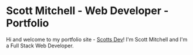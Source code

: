 # Scott Mitchell - Web Developer - Portfolio

Hi and welcome to my portfolio site - [Scotts Dev](https://scottsdev.net/)! I'm Scott Mitchell and I'm a Full Stack Web Developer.
